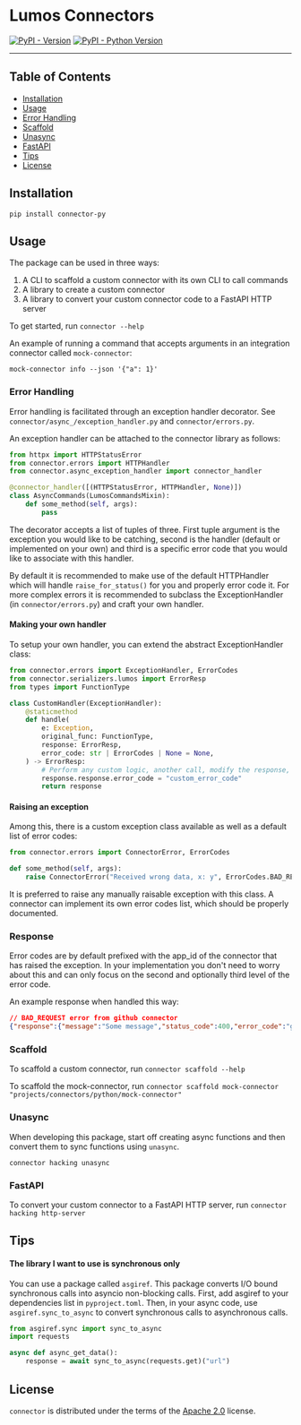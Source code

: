 # Lumos Connectors

[![PyPI - Version](https://img.shields.io/pypi/v/connector-py.svg)](https://pypi.org/project/connector-py)
[![PyPI - Python Version](https://img.shields.io/pypi/pyversions/connector-py.svg)](https://pypi.org/project/connector-py)

-----

## Table of Contents

- [Installation](#installation)
- [Usage](#usage)
- [Error Handling](#error-handling)
- [Scaffold](#scaffold)
- [Unasync](#unasync)
- [FastAPI](#fastapi)
- [Tips](#tips)
- [License](#license)

## Installation

```console
pip install connector-py
```

## Usage

The package can be used in three ways:
1. A CLI to scaffold a custom connector with its own CLI to call commands
2. A library to create a custom connector
3. A library to convert your custom connector code to a FastAPI HTTP server

To get started, run `connector --help`

An example of running a command that accepts arguments
in an integration connector called `mock-connector`:

```shell
mock-connector info --json '{"a": 1}'
```

### Error Handling

Error handling is facilitated through an exception handler decorator.
See `connector/async_/exception_handler.py` and `connector/errors.py`.

An exception handler can be attached to the connector library as follows:

```python
from httpx import HTTPStatusError
from connector.errors import HTTPHandler
from connector.async_exception_handler import connector_handler

@connector_handler([(HTTPStatusError, HTTPHandler, None)])
class AsyncCommands(LumosCommandsMixin):
    def some_method(self, args):
        pass
```

The decorator accepts a list of tuples of three. First tuple argument is the exception you would like to be catching, second is the handler (default or implemented on your own) and third is a specific error code that you would like to associate with this handler.

By default it is recommended to make use of the default HTTPHandler which will handle `raise_for_status()` for you and properly error code it. For more complex errors it is recommended to subclass the ExceptionHandler (in `connector/errors.py`) and craft your own handler.

#### Making your own handler

To setup your own handler, you can extend the abstract ExceptionHandler class:

```python
from connector.errors import ExceptionHandler, ErrorCodes
from connector.serializers.lumos import ErrorResp
from types import FunctionType

class CustomHandler(ExceptionHandler):
    @staticmethod
    def handle(
        e: Exception,
        original_func: FunctionType,
        response: ErrorResp,
        error_code: str | ErrorCodes | None = None,
    ) -> ErrorResp:
        # Perform any custom logic, another call, modify the response, etc.
        response.response.error_code = "custom_error_code"
        return response
```

#### Raising an exception

Among this, there is a custom exception class available as well as a default list of error codes:

```python
from connector.errors import ConnectorError, ErrorCodes

def some_method(self, args):
    raise ConnectorError("Received wrong data, x: y", ErrorCodes.BAD_REQUEST)
```

It is preferred to raise any manually raisable exception with this class. A connector can implement its own error codes list, which should be properly documented.

### Response

Error codes are by default prefixed with the app_id of the connector that has raised the exception. In your implementation you don't need to worry about this and can only focus on the second and optionally third level of the error code.

An example response when handled this way:

```json
// BAD_REQUEST error from github connector
{"response":{"message":"Some message","status_code":400,"error_code":"github.bad_request","raised_by":"HTTPStatusError","raised_in":"github.sync_.lumos:validate_credentials"}, "error": true}
```

### Scaffold

To scaffold a custom connector, run `connector scaffold --help`

To scaffold the mock-connector, run
`connector scaffold mock-connector "projects/connectors/python/mock-connector"`

### Unasync

When developing this package, start off creating async functions and then
convert them to sync functions using `unasync`.

```console
connector hacking unasync
```

### FastAPI

To convert your custom connector to a FastAPI HTTP server, run `connector hacking http-server`

## Tips

#### The library I want to use is synchronous only

You can use a package called `asgiref`. This package converts I/O bound synchronous
calls into asyncio non-blocking calls. First, add asgiref to your dependencies list
in `pyproject.toml`. Then, in your async code, use `asgiref.sync_to_async` to convert
synchronous calls to asynchronous calls.

```python
from asgiref.sync import sync_to_async
import requests

async def async_get_data():
    response = await sync_to_async(requests.get)("url")
```

## License

`connector` is distributed under the terms of the [Apache 2.0](./LICENSE.txt) license.
